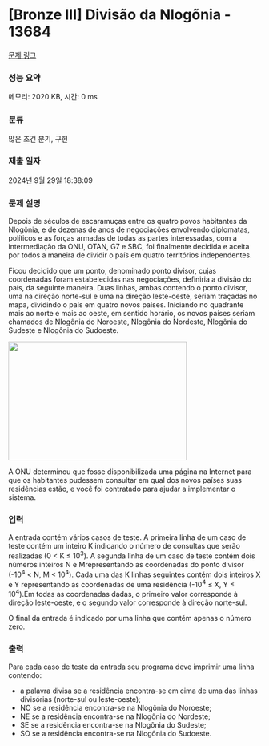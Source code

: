 # [Bronze III] Divisão da Nlogõnia - 13684 

[문제 링크](https://www.acmicpc.net/problem/13684) 

### 성능 요약

메모리: 2020 KB, 시간: 0 ms

### 분류

많은 조건 분기, 구현

### 제출 일자

2024년 9월 29일 18:38:09

### 문제 설명

<p>Depois de séculos de escaramuças entre os quatro povos habitantes da Nlogônia, e de dezenas de anos de negociações envolvendo diplomatas, políticos e as forças armadas de todas as partes interessadas, com a intermediação da ONU, OTAN, G7 e SBC, foi finalmente decidida e aceita por todos a maneira de dividir o país em quatro territórios independentes.</p>

<p>Ficou decidido que um ponto, denominado ponto divisor, cujas coordenadas foram estabelecidas nas negociações, definiria a divisão do país, da seguinte maneira. Duas linhas, ambas contendo o ponto divisor, uma na direção norte-sul e uma na direção leste-oeste, seriam traçadas no mapa, dividindo o país em quatro novos países. Iniciando no quadrante mais ao norte e mais ao oeste, em sentido horário, os novos países seriam chamados de Nlogônia do Noroeste, Nlogônia do Nordeste, Nlogônia do Sudeste e Nlogônia do Sudoeste.</p>

<p><img alt="" src="https://onlinejudgeimages.s3.amazonaws.com/problem/13684/%EC%8A%A4%ED%81%AC%EB%A6%B0%EC%83%B7%202017-01-12%20%EC%98%A4%EC%A0%84%207.56.54.png" style="height:237px; width:356px"></p>

<p>A ONU determinou que fosse disponibilizada uma página na Internet para que os habitantes pudessem consultar em qual dos novos países suas residências estão, e você foi contratado para ajudar a implementar o sistema.</p>

### 입력 

 <p>A entrada contém vários casos de teste. A primeira linha de um caso de teste contém um inteiro K indicando o número de consultas que serão realizadas (0 < K ≤ 10<sup>3</sup>). A segunda linha de um caso de teste contém dois números inteiros N e Mrepresentando as coordenadas do ponto divisor (-10<sup>4</sup> < N, M < 10<sup>4</sup>). Cada uma das K linhas seguintes contém dois inteiros X e Y representando as coordenadas de uma residência (-10<sup>4</sup> ≤ X, Y ≤ 10<sup>4</sup>).Em todas as coordenadas dadas, o primeiro valor  corresponde à direção leste-oeste, e o segundo valor corresponde à direção norte-sul.</p>

<p>O final da entrada é indicado por uma linha que contém apenas o número zero.</p>

### 출력 

 <p>Para cada caso de teste da entrada seu programa deve imprimir uma linha contendo:</p>

<ul>
	<li>a palavra divisa se a residência encontra-se em cima de uma das linhas divisórias (norte-sul ou leste-oeste);</li>
	<li>NO se a residência encontra-se na Nlogônia do Noroeste;</li>
	<li>NE se a residência encontra-se na Nlogônia do Nordeste;</li>
	<li>SE se a residência encontra-se na Nlogônia do Sudeste;</li>
	<li>SO se a residência encontra-se na Nlogônia do Sudoeste.</li>
</ul>

